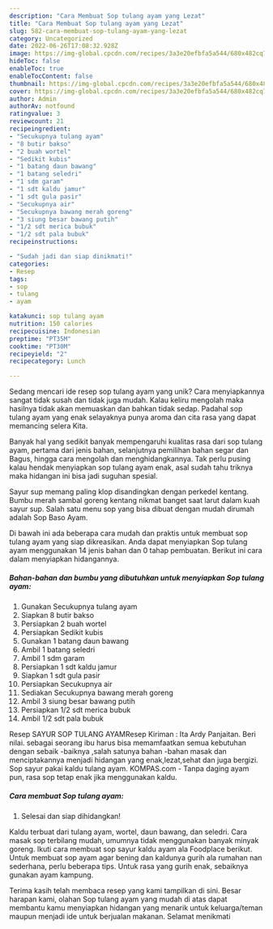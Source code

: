 ```yaml
---
description: "Cara Membuat Sop tulang ayam yang Lezat"
title: "Cara Membuat Sop tulang ayam yang Lezat"
slug: 582-cara-membuat-sop-tulang-ayam-yang-lezat
category: Uncategorized
date: 2022-06-26T17:08:32.928Z
image: https://img-global.cpcdn.com/recipes/3a3e20efbfa5a544/680x482cq70/sop-tulang-ayam-foto-resep-utama.jpg
hideToc: false
enableToc: true
enableTocContent: false
thumbnail: https://img-global.cpcdn.com/recipes/3a3e20efbfa5a544/680x482cq70/sop-tulang-ayam-foto-resep-utama.jpg
cover: https://img-global.cpcdn.com/recipes/3a3e20efbfa5a544/680x482cq70/sop-tulang-ayam-foto-resep-utama.jpg
author: Admin
authorAv: notfound
ratingvalue: 3
reviewcount: 21
recipeingredient:
- "Secukupnya tulang ayam"
- "8 butir bakso"
- "2 buah wortel"
- "Sedikit kubis"
- "1 batang daun bawang"
- "1 batang seledri"
- "1 sdm garam"
- "1 sdt kaldu jamur"
- "1 sdt gula pasir"
- "Secukupnya air"
- "Secukupnya bawang merah goreng"
- "3 siung besar bawang putih"
- "1/2 sdt merica bubuk"
- "1/2 sdt pala bubuk"
recipeinstructions:

- "Sudah jadi dan siap dinikmati!"
categories:
- Resep
tags:
- sop
- tulang
- ayam

katakunci: sop tulang ayam 
nutrition: 150 calories
recipecuisine: Indonesian
preptime: "PT35M"
cooktime: "PT30M"
recipeyield: "2"
recipecategory: Lunch

---
```





Sedang mencari ide resep sop tulang ayam yang unik? Cara menyiapkannya sangat tidak susah dan tidak juga mudah. Kalau keliru mengolah maka hasilnya tidak akan memuaskan dan bahkan tidak sedap. Padahal sop tulang ayam yang enak selayaknya punya aroma dan cita rasa yang dapat memancing selera Kita.





Banyak hal yang sedikit banyak mempengaruhi kualitas rasa dari sop tulang ayam, pertama dari jenis bahan, selanjutnya pemilihan bahan segar dan Bagus, hingga cara mengolah dan menghidangkannya. Tak perlu pusing kalau hendak menyiapkan sop tulang ayam enak,      asal sudah tahu triknya maka hidangan ini bisa jadi suguhan spesial.














Sayur sup memang paling klop disandingkan dengan perkedel kentang. Bumbu merah sambal goreng kentang nikmat banget saat larut dalam kuah sayur sup. Salah satu menu sop yang bisa dibuat dengan mudah dirumah adalah Sop Baso Ayam.






Di bawah ini ada beberapa cara mudah dan praktis untuk membuat sop tulang ayam yang siap dikreasikan. Anda dapat menyiapkan Sop tulang ayam menggunakan 14 jenis bahan dan 0 tahap pembuatan. Berikut ini cara dalam menyiapkan hidangannya.

<!--inarticleads1-->

##### Bahan-bahan dan bumbu yang dibutuhkan untuk menyiapkan Sop tulang ayam:

1. Gunakan Secukupnya tulang ayam
1. Siapkan 8 butir bakso
1. Persiapkan 2 buah wortel
1. Persiapkan Sedikit kubis
1. Gunakan 1 batang daun bawang
1. Ambil 1 batang seledri
1. Ambil 1 sdm garam
1. Persiapkan 1 sdt kaldu jamur
1. Siapkan 1 sdt gula pasir
1. Persiapkan Secukupnya air
1. Sediakan Secukupnya bawang merah goreng
1. Ambil 3 siung besar bawang putih
1. Persiapkan 1/2 sdt merica bubuk
1. Ambil 1/2 sdt pala bubuk


Resep SAYUR SOP TULANG AYAMResep Kiriman : Ita Ardy Panjaitan. Beri nilai. sebagai seorang ibu harus bisa memamfaatkan semua kebutuhan dengan sebaik -baiknya ,salah satunya bahan -bahan masak dan menciptakannya menjadi hidangan yang enak,lezat,sehat dan juga bergizi. Sop sayur pakai kaldu tulang ayam. KOMPAS.com - Tanpa daging ayam pun, rasa sop tetap enak jika menggunakan kaldu. 

<!--inarticleads2-->

##### Cara membuat Sop tulang ayam:


1. Selesai dan siap dihidangkan!

Kaldu terbuat dari tulang ayam, wortel, daun bawang, dan seledri. Cara masak sop terbilang mudah, umumnya tidak menggunakan banyak minyak goreng. Ikuti cara membuat sop sayur kaldu ayam ala Foodplace berikut. Untuk membuat sop ayam agar bening dan kaldunya gurih ala rumahan nan sederhana, perlu beberapa tips. Untuk rasa yang gurih enak, sebaiknya gunakan ayam kampung. 

Terima kasih telah membaca resep yang kami tampilkan di sini. Besar harapan kami, olahan Sop tulang ayam yang mudah di atas dapat membantu kamu menyiapkan hidangan yang menarik untuk keluarga/teman maupun menjadi ide untuk berjualan makanan. Selamat menikmati
